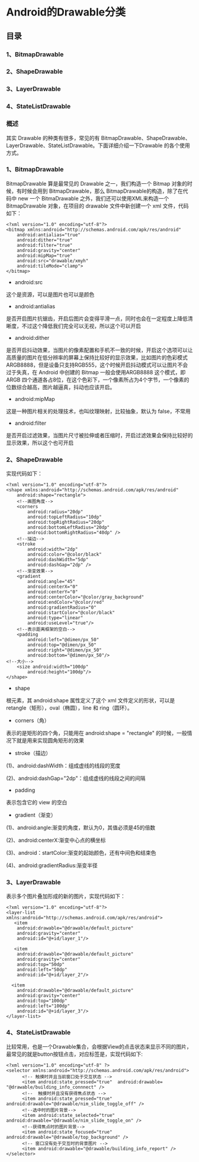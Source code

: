 # Android的Drawable分类

## 目录

### 1、BitmapDrawable

### 2、ShapeDrawable

### 3、LayerDrawable

### 4、StateListDrawable

### 概述

其实 Drawable 的种类有很多，常见的有 BitmapDrawable、ShapeDrawable、LayerDrawable、StateListDrawable。下面详细介绍一下Drawable 的各个使用方式。

### 1、BitmapDrawable
 
BitmapDrawable 算是最常见的 Drawable 之一，我们构造一个 Bitmap 对象的时候，有时候会用到 BitmapDrawable，那么 BitmapDrawable的构造，除了在代码中 new 一个 BitmaDrawable 之外，我们还可以使用XML来构造一个 BitmapDrawable 对象，在项目的 drawable 文件中新创建一个 xml 文件，代码如下：

    <?xml version="1.0" encoding="utf-8"?>
    <bitmap xmlns:android="http://schemas.android.com/apk/res/android"
        android:antialias="true"
        android:dither="true"
        android:filter="true"
        android:gravity="center"
        android:mipMap="true"
        android:src="drawable/xmyh"
        android:tileMode="clamp">
    </bitmap>

- android:src

这个是资源，可以是图片也可以是颜色

- android:antialias

是否开启图片抗锯齿，开启后图片会变得平滑一点，同时也会在一定程度上降低清晰度，不过这个降低我们完全可以无视，所以这个可以开启

- android:dither

是否开启抖动效果，当图片的像素配置和手机不一致的时候，开启这个选项可以让高质量的图片在低分辨率的屏幕上保持比较好的显示效果，比如图片的色彩模式 ARGB8888，但是设备只支持RGB555，这个时候开启抖动模式可以让图片不会过于失真，在 Android 中创建的 Bitmap 一般会使用ARGB8888 这个模式，即 ARGB 四个通道各占8位，在这个色彩下，一个像素所占为4个字节，一个像素的位数综合越高，图片越逼真，抖动也应该开启。

- android:mipMap

这是一种图片相关的处理技术，也叫纹理映射，比较抽象，默认为 false，不常用

- android:filter

是否开启过滤效果，当图片尺寸被拉伸或者压缩时，开启过滤效果会保持比较好的显示效果，所以这个也可开启

### 2、ShapeDrawable

实现代码如下：

    <?xml version="1.0" encoding="utf-8"?>
    <shape xmlns:android="http://schemas.android.com/apk/res/android"
        android:shape="rectangle">
        <!--画图角度-->
        <corners
            android:radius="20dp"
            android:topLeftRadius="10dp"
            android:topRightRadius="20dp"
            android:bottomLeftRadius="20dp"
            android:bottomRightRadius="40dp" />
        <!--描边-->
        <stroke
            android:width="2dp"
            android:color="@color/black"
            android:dashWidth="5dp"
            android:dashGap="2dp" />
        <!--渐变效果-->
        <gradient
            android:angle="45"
            android:centerX="0"
            android:centerY="0"
            android:centerColor="@color/gray_background"
            android:endColor="@color/red"
            android:gradientRadius="0"
            android:startColor="@color/black"
            android:type="linear"
            android:useLevel="true"/>
        <!--表示距离框架的空白-->
        <padding
            android:left="@dimen/px_50"
            android:top="@dimen/px_50"
            android:right="@dimen/px_50"
            android:bottom="@dimen/px_50"/>
    <!--大小-->
        <size android:width="100dp"
            android:height="100dp"/>
    </shape>

- shape

根元素，其 android:shape 属性定义了这个 xml 文件定义的形状，可以是 retangle（矩形），oval（椭圆），line 和 ring（圆环）。

- corners（角）

<corners>表示的是矩形的四个角，只能用在 android:shape = "rectangle" 的时候，一般情况下就是用来实现圆角矩形的效果

- stroke（描边）

(1)、android:dashWidth：组成虚线的线段的宽度

(2)、android:dashGap="2dp"：组成虚线的线段之间的间隔

- padding

表示包含它的 view 的空白

- gradient（渐变）

(1)、android:angle:渐变的角度，默认为0，其值必须是45的倍数

(2)、android:centerX:渐变中心点的横坐标

(3)、android：startColor:渐变的起始颜色，还有中间色和结束色

(4)、android:gradientRadius:渐变半径

### 3、LayerDrawable

表示多个图片叠加形成的新的图片，实现代码如下：

    <?xml version="1.0" encoding="utf-8"?>
    <layer-list xmlns:android="http://schemas.android.com/apk/res/android">
       <item
        android:drawable="@drawable/default_picture"
        android:gravity="center"
        android:id="@+id/layer_1"/>
 
       <item
        android:drawable="@drawable/default_picture"
        android:gravity="center"
        android:top="50dp"
        android:left="50dp"
        android:id="@+id/layer_2"/>
 
      <item
        android:drawable="@drawable/default_picture"
        android:gravity="center"
        android:top="100dp"
        android:left="100dp"
        android:id="@+id/layer_3"/>
    </layer-list>

### 4、StateListDrawable

比较常用，也是一个Drawable集合，会根据View的点击状态来显示不同的图片，最常见的就是button按钮点击，对应标签是<selector>，实现代码如下:

    <?xml version="1.0" encoding="utf-8" ?>
    <selector xmlns:android="http://schemas.android.com/apk/res/android">
          <!-- 触摸时并且当前窗口处于交互状态 -->
          <item android:state_pressed="true"  android:drawable= "@drawable/building_info_connnect" />
          <!--  触摸时并且没有获得焦点状态 -->
          <item android:state_pressed="true"  android:drawable="@drawable/nim_slide_toggle_off" />
          <!--选中时的图片背景-->
          <item android:state_selected="true" android:drawable="@drawable/nim_slide_toggle_on" />
          <!--获得焦点时的图片背景-->
          <item android:state_focused="true" android:drawable="@drawable/top_background" />
          <!-- 窗口没有处于交互时的背景图片 -->
          <item android:drawable="@drawable/building_info_report" />
    </selector>




